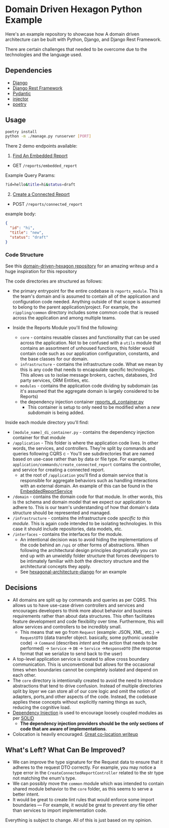 # Domain Driven Hexagon Python Example

Here's an example repository to showcase how A domain driven architecture can be built with Python, Django, and Django Rest Framework.

There are certain challenges that needed to be overcome due to the technologies and the language used.

## Dependencies

- [Django](https://www.djangoproject.com/)
- [Django Rest Framework](https://www.django-rest-framework.org/)
- [Pydantic](https://docs.pydantic.dev/)
- [injector](https://injector.readthedocs.io/en/latest/)
- [poetry](https://python-poetry.org/)

## Usage

```sh
poetry install
python -m ./manage.py runserver [PORT]
```

There 2 demo endpoints available:

1. [Find An Embedded Report](./rippling/reports_module/modules/embedded_report/application/queries/find_embedded_report/find_embedded_report_controller.py)
- GET `/reports/embedded_report`

Example Query Params:

```sh
?id=hello&title=hi&status=draft
```
2. [Create a Connected Report](./rippling/reports_module/modules/connected_report/application/commands/create_connected_report/create_connected_report_controller.py)
- POST `/reports/connected_report`

example body:

```json
{
  "id": "hi",
  "title": "new",
  "status": "draft"
}
```
### Code Structure

See this [domain-driven-hexagon repository](https://github.com/Sairyss/domain-driven-hexagon/) for an amazing writeup and a huge inspiration for this repository

The code directories are structured as follows:

- the primary entrypoint for the entire codebase is `reports_module`. This is the team's domain and is assumed to contain all of the application and configuration code needed.
Anything outside of that scope is assumed to belong to the parent application/project. For example, the `rippling/common` directory includes some common code that is reused across the application and among multiple teams.

- Inside the Reports Module you'll find the following:

  - `core` - contains reusable classes and functionality that can be used across the application. Not to be confused with a `utils` module that contains an assortment of unhoused functions, this folder would contain code such as our application configuration, constants, and the base classes for our domain.
  - `infrastructure` - contains the infrastructure code. What we mean by this is any code that needs to encapsulate specific technologies. This allows us to isolae message brokers, caches, databases, 3rd party services, ORM Entities, etc.
  - `modules` - contains the application code dividing by subdomain (as it's assumed that the aggregate domain is largely considered to be Reports)
  - the dependency injection container [reports_di_container.py](./rippling/reports_module/reports_di_container.py)
    - This container is setup to only need to be modified when a _new subdomain_ is being added.

Inside each module directory you'll find:

- `[module_name]_di_container.py` - contains the dependency injection container for that module
- `/application` - This folder is where the application code lives. In other words, the services, and controllers. They're split by commands and queries following CQRS
c  - You'll see subdirectories that are named based on use-case rather than by data or file type. For example, `application/commands/create_connected_report` contains the controller, and service for creating a connected report.
   - at the root of `/application` you'll find a domain service that is responsible for aggregate behaviors such as handling interactions with an external domain. An example of this can be found in the [EmbeddedReportService](./ripplijng/reports_module/modules/embedded_report/application/embedded_report_service.py)
- `/domain` - contains the domain code for that module. In other words, this is the schema and domain model that we expect our application to adhere to. This is our team's understanding of how that domain's data structure should be represented and managed.
- `/infrastructure` - contains the infrastructure code _specific to this module_. This is again code intended to be isolating technologies. In this case it should include repositories, data models, etc.
- `/interfaces` - contains the interfaces for the module.
  - An intentional decision was to avoid hiding the implementations of the code behind an `/spi` or other forms of abstractions. When following the architectural design principles dogmatically you can end up with an unwieldly folder structure that forces developers to be intimately familiar with _both_ the directory structure and the architectural concepts they apply.
  - See [hexagonal-architecture-django](https://github.com/BasicWolf/hexagonal-architecture-django/tree/main/src/myapp) for an example


## Decisions

- All domains are split up by commands and queries as per CQRS. This allows us to have use-case driven controllers and services and encourages developers to think more about behavior and business requirements rather than about data structures. This often facilitates feature development and code flexibility over time. Furthermore, this will allow services and controllers to be incredibly small.
  - This means that we go from `Request` (example: JSON, XML, etc.) -> `RequestDTO` (data transfer object. basically, some pythonic useable code) -> `Command` (describes _intent_ and the action that needs to be performed) -> `Service` -> `DB` -> `Service` ->`ResponseDTO` (the response format that we serialize to send back to the user)
- A top-level application service is created to allow cross boundary communication. This is unconventional but allows for the occasional times when boundaries cannot be completely isolated and depend on each other.
- The `core` directory is intentionally created to avoid the need to introduce abstractions that tend to drive confusion. Instead of multiple directories split by _layer_ we can store all of our core logic and omit the notion of adapters, ports,and other aspects of the code. Instead, the codebase applies these concepts without explicitly naming things as such, reducing the cognitive load.
- [Dependency Injection](https://en.wikipedia.org/wiki/Dependency_injection) is used to encourage loosely coupled modules as per [SOLID](https://en.wikipedia.org/wiki/Dependency_inversion_principle)
  - **The dependency injection providers should be the only sections of code that are aware of implementations**.
- Colocation is heavily encouraged. [Great co-location writeup](https://mtsknn.fi/blog/locality-of-behavior-and-co-location/#:~:text=The%20Co%2Dlocation%20principle%20states,where%20it's%20relevant%20as%20possible.)

## What's Left? What Can Be Improved?

- We can improve the type signature for the Request data to ensure that it adheres to the request DTO correctly. For example, you may notice a type error in the `CreateConnectedReportController` related to the str type not matching the enum's type.
- We can possibly move the `common` module which was intended to contain shared module behavior to the `core` folder, as this seems to serve a better intent.
- It would be great to create lint rules that would enforce some import boundaries — For example, it would be great to prevent _any_ file other than services to import implementation code.

Everything is subject to change. All of this is just based on my opinion.